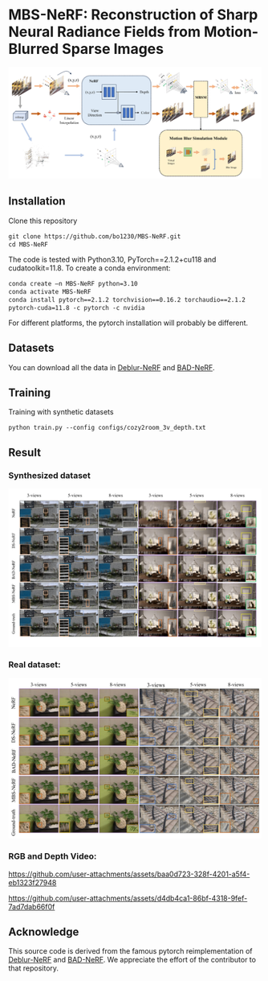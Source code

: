 # MBS-NeRF: Reconstruction of Sharp Neural Radiance Fields from Motion-Blurred Sparse Images
![image](doc/overview.jpg) 

## Installation
Clone this repository
```
git clone https://github.com/bo1230/MBS-NeRF.git
cd MBS-NeRF
```

The code is tested with Python3.10, PyTorch==2.1.2+cu118 and cudatoolkit=11.8. To create a conda environment:
```
conda create –n MBS-NeRF python=3.10
conda activate MBS-NeRF
conda install pytorch==2.1.2 torchvision==0.16.2 torchaudio==2.1.2 pytorch-cuda=11.8 -c pytorch -c nvidia
```
For different platforms, the pytorch installation will probably be different.

## Datasets

You can download all the data in [Deblur-NeRF](https://github.com/limacv/Deblur-NeRF) and [BAD-NeRF](https://github.com/WU-CVGL/BAD-NeRF).

## Training
Training with synthetic datasets
```
python train.py --config configs/cozy2room_3v_depth.txt
```
## Result
### Synthesized dataset
![image](doc/result1.jpg)
### Real dataset:
![image](doc/result2.jpg)

### RGB and Depth Video:

https://github.com/user-attachments/assets/baa0d723-328f-4201-a5f4-eb1323f27948

https://github.com/user-attachments/assets/d4db4ca1-86bf-4318-9fef-7ad7dab66f0f

## Acknowledge
This source code is derived from the famous pytorch reimplementation of  [Deblur-NeRF](https://github.com/limacv/Deblur-NeRF) and [BAD-NeRF](https://github.com/WU-CVGL/BAD-NeRF). We appreciate the effort of the contributor to that repository.

